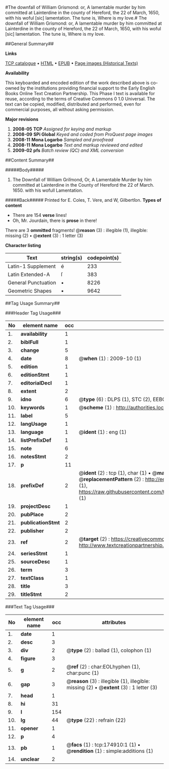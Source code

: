 #The downfall of William Grismond: or, A lamentable murder by him committed at Lainterdine in the county of Hereford, the 22 of March, 1650, with his woful [sic] lamentation. The tune is, Where is my love.#
The downfall of William Grismond: or, A lamentable murder by him committed at Lainterdine in the county of Hereford, the 22 of March, 1650, with his woful [sic] lamentation. The tune is, Where is my love.

##General Summary##

**Links**

[TCP catalogue](http://www.ota.ox.ac.uk/tcp/)  • 
[HTML](http://tei.it.ox.ac.uk/tcp/Texts-HTML/free/B02/B02767.html)  • 
[EPUB](http://tei.it.ox.ac.uk/tcp/Texts-EPUB/free/B02/B02767.epub) • 
[Page images (Historical Texts)](https://data.historicaltexts.jisc.ac.uk/view?pubId=eebo-51784496e&pageId=eebo-51784496e-174910-1)

**Availability**

This keyboarded and encoded edition of the
	       work described above is co-owned by the institutions
	       providing financial support to the Early English Books
	       Online Text Creation Partnership. This Phase I text is
	       available for reuse, according to the terms of Creative
	       Commons 0 1.0 Universal. The text can be copied,
	       modified, distributed and performed, even for
	       commercial purposes, all without asking permission.

**Major revisions**

1. __2008-05__ __TCP__ *Assigned for keying and markup*
1. __2008-09__ __SPi Global__ *Keyed and coded from ProQuest page images*
1. __2008-11__ __Mona Logarbo__ *Sampled and proofread*
1. __2008-11__ __Mona Logarbo__ *Text and markup reviewed and edited*
1. __2009-02__ __pfs__ *Batch review (QC) and XML conversion*

##Content Summary##

#####Body#####

1. The Downfall of William Griſmond, Or, A Lamentable Murder by him committed at Lainterdine in the County of Hereford the 22 of March. 1650. with his wofull Lamentation.

#####Back#####
Printed for E. Coles, T. Vere, and W, Gilbertſon.
**Types of content**

  * There are 154 **verse** lines!
  * Oh, Mr. Jourdain, there is **prose** in there!

There are 3 **ommitted** fragments! 
 @__reason__ (3) : illegible (1), illegible: missing (2)  •  @__extent__ (3) : 1 letter (3)

**Character listing**


|Text|string(s)|codepoint(s)|
|---|---|---|
|Latin-1 Supplement|é|233|
|Latin Extended-A|ſ|383|
|General Punctuation|•|8226|
|Geometric Shapes|▪|9642|

##Tag Usage Summary##

###Header Tag Usage###

|No|element name|occ|attributes|
|---|---|---|---|
|1.|__availability__|1||
|2.|__biblFull__|1||
|3.|__change__|5||
|4.|__date__|8| @__when__ (1) : 2009-10 (1)|
|5.|__edition__|1||
|6.|__editionStmt__|1||
|7.|__editorialDecl__|1||
|8.|__extent__|2||
|9.|__idno__|6| @__type__ (6) : DLPS (1), STC (2), EEBO-CITATION (1), OCLC (1), VID (1)|
|10.|__keywords__|1| @__scheme__ (1) : http://authorities.loc.gov/ (1)|
|11.|__label__|5||
|12.|__langUsage__|1||
|13.|__language__|1| @__ident__ (1) : eng (1)|
|14.|__listPrefixDef__|1||
|15.|__note__|6||
|16.|__notesStmt__|2||
|17.|__p__|11||
|18.|__prefixDef__|2| @__ident__ (2) : tcp (1), char (1)  •  @__matchPattern__ (2) : ([0-9\-]+):([0-9IVX]+) (1), (.+) (1)  •  @__replacementPattern__ (2) : http://eebo.chadwyck.com/downloadtiff?vid=$1&page=$2 (1), https://raw.githubusercontent.com/textcreationpartnership/Texts/master/tcpchars.xml#$1 (1)|
|19.|__projectDesc__|1||
|20.|__pubPlace__|2||
|21.|__publicationStmt__|2||
|22.|__publisher__|2||
|23.|__ref__|2| @__target__ (2) : https://creativecommons.org/publicdomain/zero/1.0/ (1), http://www.textcreationpartnership.org/docs/. (1)|
|24.|__seriesStmt__|1||
|25.|__sourceDesc__|1||
|26.|__term__|3||
|27.|__textClass__|1||
|28.|__title__|3||
|29.|__titleStmt__|2||


###Text Tag Usage###

|No|element name|occ|attributes|
|---|---|---|---|
|1.|__date__|1||
|2.|__desc__|3||
|3.|__div__|2| @__type__ (2) : ballad (1), colophon (1)|
|4.|__figure__|3||
|5.|__g__|2| @__ref__ (2) : char:EOLhyphen (1), char:punc (1)|
|6.|__gap__|3| @__reason__ (3) : illegible (1), illegible: missing (2)  •  @__extent__ (3) : 1 letter (3)|
|7.|__head__|1||
|8.|__hi__|31||
|9.|__l__|154||
|10.|__lg__|44| @__type__ (22) : refrain (22)|
|11.|__opener__|1||
|12.|__p__|4||
|13.|__pb__|1| @__facs__ (1) : tcp:174910:1 (1)  •  @__rendition__ (1) : simple:additions (1)|
|14.|__unclear__|2||
